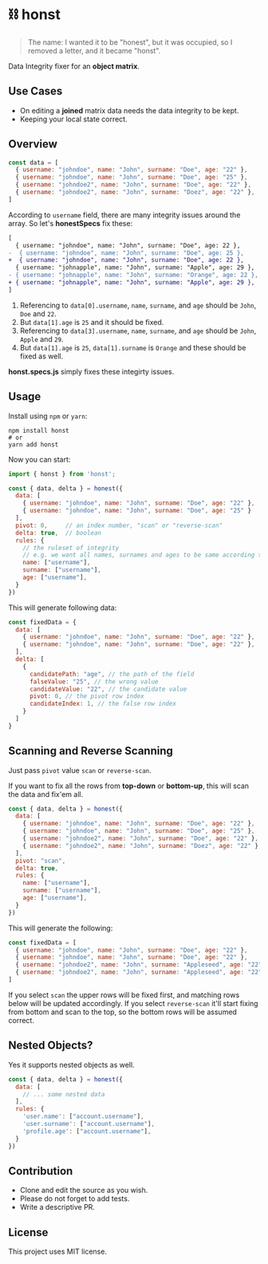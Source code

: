 # ⛓️ honst

> The name: I wanted it to be "honest", but it was occupied, so I removed a letter, and it became "honst".

Data Integrity fixer for an **object matrix**.

## Use Cases
- On editing a **joined** matrix data needs the data integrity to be kept.
- Keeping your local state correct.

## Overview

```js
const data = [
  { username: "johndoe", name: "John", surname: "Doe", age: "22" },
  { username: "johndoe", name: "John", surname: "Doe", age: "25" },
  { username: "johndoe2", name: "John", surname: "Doe", age: "22" },
  { username: "johndoe2", name: "John", surname: "Doez", age: "22" },
]
```

According to `username` field, there are many integrity issues around the array. So let's **honestSpecs** fix these:

```diff
[
  { username: "johndoe", name: "John", surname: "Doe", age: 22 },
-  { username: "johndoe", name: "John", surname: "Doe", age: 25 },
+  { username: "johndoe", name: "John", surname: "Doe", age: 22 },
  { username: "johnapple", name: "John", surname: "Apple", age: 29 },
- { username: "johnapple", name: "John", surname: "Orange", age: 22 },
+ { username: "johnapple", name: "John", surname: "Apple", age: 29 },
]
```

1. Referencing to `data[0].username`, `name`, `surname`, and `age` should be `John`, `Doe` and `22`.
2. But `data[1].age` is `25` and it should be fixed.
3. Referencing to `data[3].username`, `name`, `surname`, and `age` should be `John`, `Apple` and `29`.
4. But `data[1].age` is `25`, `data[1].surname` is `Orange` and these should be fixed as well.

**honst.specs.js** simply fixes these integirty issues.

## Usage

Install using `npm` or `yarn`:

```
npm install honst
# or
yarn add honst
```

Now you can start:

```js
import { honst } from 'honst';

const { data, delta } = honest({
  data: [
    { username: "johndoe", name: "John", surname: "Doe", age: "22" },
    { username: "johndoe", name: "John", surname: "Doe", age: "25" }
  ],
  pivot: 0,     // an index number, "scan" or "reverse-scan"
  delta: true,  // boolean
  rules: {
    // the ruleset of integrity
    // e.g. we want all names, surnames and ages to be same according to "username"
    name: ["username"],
    surname: ["username"],
    age: ["username"],
  }
})
```

This will generate following data:

```js
const fixedData = {
  data: [
    { username: "johndoe", name: "John", surname: "Doe", age: "22" },
    { username: "johndoe", name: "John", surname: "Doe", age: "22" },
  ],
  delta: [
    {
      candidatePath: "age", // the path of the field
      falseValue: "25", // the wrong value
      candidateValue: "22", // the candidate value
      pivot: 0, // the pivot row index
      candidateIndex: 1, // the false row index
    }
  ]
}
```

## Scanning and Reverse Scanning

Just pass `pivot` value `scan` or `reverse-scan`.

If you want to fix all the rows from **top-down** or **bottom-up**, this will scan the data and fix'em all.

```js
const { data, delta } = honest({
  data: [
    { username: "johndoe", name: "John", surname: "Doe", age: "22" },
    { username: "johndoe", name: "John", surname: "Doe", age: "25" },
    { username: "johndoe2", name: "John", surname: "Doe", age: "22" },
    { username: "johndoe2", name: "John", surname: "Doez", age: "22" },
  ],
  pivot: "scan",
  delta: true,
  rules: {
    name: ["username"],
    surname: ["username"],
    age: ["username"],
  }
})
```

This will generate the following:

```js
const fixedData = [
  { username: "johndoe", name: "John", surname: "Doe", age: "22" },
  { username: "johndoe", name: "John", surname: "Doe", age: "22" },
  { username: "johndoe2", name: "John", surname: "Appleseed", age: "22" },
  { username: "johndoe2", name: "John", surname: "Appleseed", age: "22" },
]
```

If you select `scan` the upper rows will be fixed first, and matching
rows below will be updated accordingly. If you select `reverse-scan` it'll start fixing from bottom
and scan to the top, so the bottom rows will be assumed correct.

## Nested Objects?

Yes it supports nested objects as well.

```js
const { data, delta } = honest({
  data: [
    // ... some nested data
  ],
  rules: {
    'user.name': ["account.username"],
    'user.surname': ["account.username"],
    'profile.age': ["account.username"],
  }
})
```

## Contribution

- Clone and edit the source as you wish.
- Please do not forget to add tests.
- Write a descriptive PR.

## License

This project uses MIT license.

